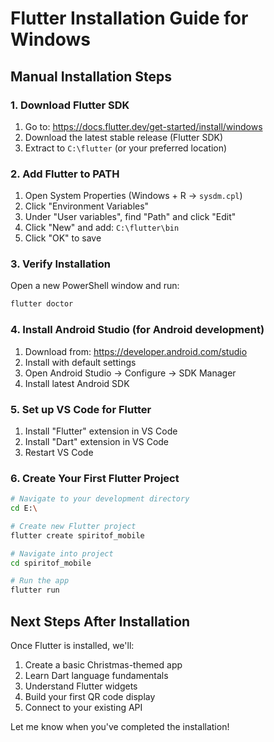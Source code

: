 # Flutter Installation Guide for Windows

## Manual Installation Steps

### 1. Download Flutter SDK
1. Go to: https://docs.flutter.dev/get-started/install/windows
2. Download the latest stable release (Flutter SDK)
3. Extract to `C:\flutter` (or your preferred location)

### 2. Add Flutter to PATH
1. Open System Properties (Windows + R → `sysdm.cpl`)
2. Click "Environment Variables"
3. Under "User variables", find "Path" and click "Edit"
4. Click "New" and add: `C:\flutter\bin`
5. Click "OK" to save

### 3. Verify Installation
Open a new PowerShell window and run:
```bash
flutter doctor
```

### 4. Install Android Studio (for Android development)
1. Download from: https://developer.android.com/studio
2. Install with default settings
3. Open Android Studio → Configure → SDK Manager
4. Install latest Android SDK

### 5. Set up VS Code for Flutter
1. Install "Flutter" extension in VS Code
2. Install "Dart" extension in VS Code
3. Restart VS Code

### 6. Create Your First Flutter Project
```bash
# Navigate to your development directory
cd E:\

# Create new Flutter project
flutter create spiritof_mobile

# Navigate into project
cd spiritof_mobile

# Run the app
flutter run
```

## Next Steps After Installation
Once Flutter is installed, we'll:
1. Create a basic Christmas-themed app
2. Learn Dart language fundamentals
3. Understand Flutter widgets
4. Build your first QR code display
5. Connect to your existing API

Let me know when you've completed the installation!